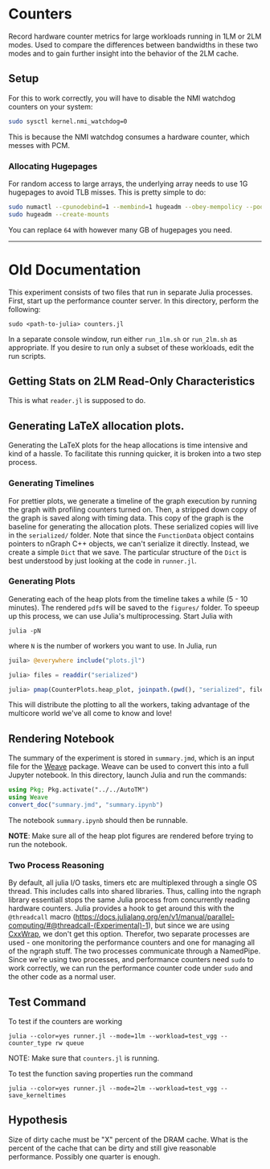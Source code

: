 # Counters

Record hardware counter metrics for large workloads running in 1LM or 2LM modes.
Used to compare the differences between bandwidths in these two modes and to gain further
insight into the behavior of the 2LM cache.

## Setup

For this to work correctly, you will have to disable the NMI watchdog counters on your system:
```sh
sudo sysctl kernel.nmi_watchdog=0
```
This is because the NMI watchdog consumes a hardware counter, which messes with PCM.

### Allocating Hugepages

For random access to large arrays, the underlying array needs to use 1G hugepages to avoid TLB misses.
This is pretty simple to do:
```sh
sudo numactl --cpunodebind=1 --membind=1 hugeadm --obey-mempolicy --pool-pages-min=1G:64
sudo hugeadm --create-mounts
```
You can replace `64` with however many GB of hugepages you need.

--------------------------------------------------------------------------------------------
# Old Documentation

This experiment consists of two files that run in separate Julia processes.
First, start up the performance counter server.
In this directory, perform the following:
```
sudo <path-to-julia> counters.jl
```

In a separate console window, run either `run_1lm.sh` or `run_2lm.sh` as appropriate.
If you desire to run only a subset of these workloads, edit the run scripts.

## Getting Stats on 2LM Read-Only Characteristics

This is what `reader.jl` is supposed to do.

## Generating LaTeX allocation plots.

Generating the LaTeX plots for the heap allocations is time intensive and kind of a hassle.
To facilitate this running quicker, it is broken into a two step process.

### Generating Timelines

For prettier plots, we generate a timeline of the graph execution by running the graph with profiling counters turned on.
Then, a stripped down copy of the graph is saved along with timing data.
This copy of the graph is the baseline for generating the allocation plots.
These serialized copies will live in the `serialized/` folder.
Note that since the `FunctionData` object contains pointers to nGraph C++ objects, we can't serialize it directly.
Instead, we create a simple `Dict` that we save.
The particular structure of the `Dict` is best understood by just looking at the code in `runner.jl`.

### Generating Plots

Generating each of the heap plots from the timeline takes a while (5 - 10 minutes).
The rendered `pdf`s will be saved to the `figures/` folder.
To speeup up this process, we can use Julia's multiprocessing.
Start Julia with
```
julia -pN
```
where `N` is the number of workers you want to use.
In Julia, run
```julia
juila> @everywhere include("plots.jl")

julia> files = readdir("serialized")

julia> pmap(CounterPlots.heap_plot, joinpath.(pwd(), "serialized", files))
```
This will distribute the plotting to all the workers, taking advantage of the multicore
world we've all come to know and love!

## Rendering Notebook

The summary of the experiment is stored in `summary.jmd`, which is an input file for the
[Weave](https://github.com/JunoLab/Weave.jl) package.
Weave can be used to convert this into a full Jupyter notebook.
In this directory, launch Julia and run the commands:
```julia
using Pkg; Pkg.activate("../../AutoTM")
using Weave
convert_doc("summary.jmd", "summary.ipynb")
```
The notebook `summary.ipynb` should then be runnable.

**NOTE**: Make sure all of the heap plot figures are rendered before trying to run the notebook.

### Two Process Reasoning

By default, all julia I/O tasks, timers etc are multiplexed through a single OS thread.
This includes calls into shared libraries.
Thus, calling into the ngraph library essentiall stops the same Julia process from concurrently reading hardware counters.
Julia provides a hook to get around this with the `@threadcall` macro
(https://docs.julialang.org/en/v1/manual/parallel-computing/#@threadcall-(Experimental)-1), but since we are using [CxxWrap](https://github.com/JuliaInterop/CxxWrap.jl), we don't get this option.
Therefor, two separate processes are used - one monitoring the performance counters and one for managing all of the ngraph stuff.
The two processes communicate through a NamedPipe.
Since we're using two processes, and performance counters need `sudo` to work correctly, we can run the performance counter code under `sudo` and the other code as a normal user.

## Test Command

To test if the counters are working
```
julia --color=yes runner.jl --mode=1lm --workload=test_vgg --counter_type rw queue
```
NOTE: Make sure that `counters.jl` is running.

To test the function saving properties run the command
```
julia --color=yes runner.jl --mode=2lm --workload=test_vgg --save_kerneltimes
```

## Hypothesis

Size of dirty cache must be "X" percent of the DRAM cache.
What is the percent of the cache that can be dirty and still give reasonable performance.
Possibly one quarter is enough.
